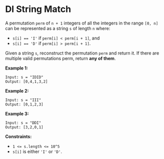 # DI String Match

A permutation `perm` of `n + 1` integers of all the integers in the range `[0, n]` can be represented as a string `s` of length `n` where:

- `s[i] == 'I'` if `perm[i] < perm[i + 1]`, and
- `s[i] == 'D'` if `perm[i] > perm[i + 1]`.

Given a string `s`, reconstruct the permutation `perm` and return it. If there are multiple valid permutations perm, return **any of them**.

**Example 1:**

```
Input: s = "IDID"
Output: [0,4,1,3,2]
```

**Example 2:**

```
Input: s = "III"
Output: [0,1,2,3]
```

**Example 3:**

```
Input: s = "DDI"
Output: [3,2,0,1]
```

**Constraints:**

- `1 <= s.length <= 10^5`
- `s[i]` is either `'I'` or `'D'`.